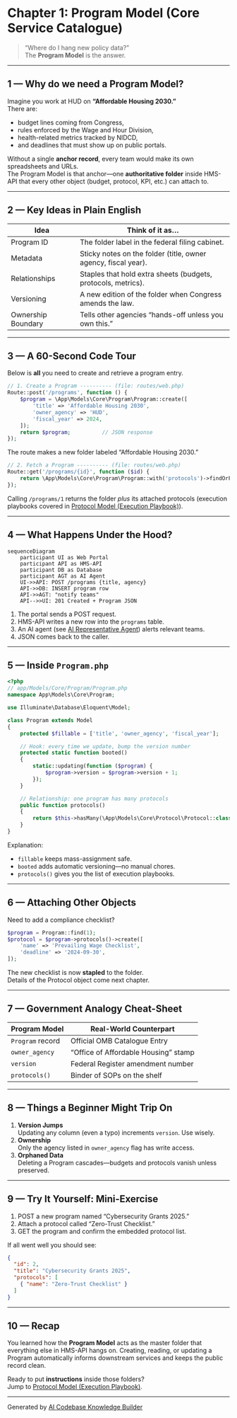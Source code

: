# Chapter 1: Program Model (Core Service Catalogue)

> “Where do I hang new policy data?”  
> The **Program Model** is the answer.

---

## 1 — Why do we need a Program Model?

Imagine you work at HUD on **“Affordable Housing 2030.”**  
There are:

* budget lines coming from Congress,  
* rules enforced by the Wage and Hour Division,  
* health-related metrics tracked by NIDCD,  
* and deadlines that must show up on public portals.

Without a single **anchor record**, every team would make its own spreadsheets and URLs.  
The Program Model is that anchor—one **authoritative folder** inside HMS-API that every other object (budget, protocol, KPI, etc.) can attach to.

---

## 2 — Key Ideas in Plain English

| Idea | Think of it as… |
|------|----------------|
| Program ID | The folder label in the federal filing cabinet. |
| Metadata | Sticky notes on the folder (title, owner agency, fiscal year). |
| Relationships | Staples that hold extra sheets (budgets, protocols, metrics). |
| Versioning | A new edition of the folder when Congress amends the law. |
| Ownership Boundary | Tells other agencies “hands-off unless you own this.” |

---

## 3 — A 60-Second Code Tour

Below is **all** you need to create and retrieve a program entry.

```php
// 1. Create a Program ---------- (file: routes/web.php)
Route::post('/programs', function () {
    $program = \App\Models\Core\Program\Program::create([
        'title' => 'Affordable Housing 2030',
        'owner_agency' => 'HUD',
        'fiscal_year' => 2024,
    ]);
    return $program;          // JSON response
});
```
The route makes a new folder labeled “Affordable Housing 2030.”

```php
// 2. Fetch a Program ---------- (file: routes/web.php)
Route::get('/programs/{id}', function ($id) {
    return \App\Models\Core\Program\Program::with('protocols')->findOrFail($id);
});
```
Calling `/programs/1` returns the folder *plus* its attached protocols (execution playbooks covered in [Protocol Model (Execution Playbook)](02_protocol_model__execution_playbook__.md)).

---

## 4 — What Happens Under the Hood?

```mermaid
sequenceDiagram
    participant UI as Web Portal
    participant API as HMS-API
    participant DB as Database
    participant AGT as AI Agent
    UI->>API: POST /programs {title, agency}
    API->>DB: INSERT program row
    API->>AGT: "notify teams"
    API-->>UI: 201 Created + Program JSON
```

1. The portal sends a POST request.  
2. HMS-API writes a new row into the `programs` table.  
3. An AI agent (see [AI Representative Agent](13_ai_representative_agent__hms_agt___agx__.md)) alerts relevant teams.  
4. JSON comes back to the caller.

---

## 5 — Inside `Program.php`

```php
<?php
// app/Models/Core/Program/Program.php
namespace App\Models\Core\Program;

use Illuminate\Database\Eloquent\Model;

class Program extends Model
{
    protected $fillable = ['title', 'owner_agency', 'fiscal_year'];

    // Hook: every time we update, bump the version number
    protected static function booted()
    {
        static::updating(function ($program) {
            $program->version = $program->version + 1;
        });
    }

    // Relationship: one program has many protocols
    public function protocols()
    {
        return $this->hasMany(\App\Models\Core\Protocol\Protocol::class);
    }
}
```
Explanation:

* `fillable` keeps mass-assignment safe.  
* `booted` adds automatic versioning—no manual chores.  
* `protocols()` gives you the list of execution playbooks.

---

## 6 — Attaching Other Objects

Need to add a compliance checklist?

```php
$program = Program::find(1);
$protocol = $program->protocols()->create([
    'name' => 'Prevailing Wage Checklist',
    'deadline' => '2024-09-30',
]);
```
The new checklist is now **stapled** to the folder.  
Details of the Protocol object come next chapter.

---

## 7 — Government Analogy Cheat-Sheet

Program Model      | Real-World Counterpart
-------------------|-----------------------
`Program` record   | Official OMB Catalogue Entry
`owner_agency`     | “Office of Affordable Housing” stamp
`version`          | Federal Register amendment number
`protocols()`      | Binder of SOPs on the shelf

---

## 8 — Things a Beginner Might Trip On

1. **Version Jumps**  
   Updating any column (even a typo) increments `version`. Use wisely.
2. **Ownership**  
   Only the agency listed in `owner_agency` flag has write access.
3. **Orphaned Data**  
   Deleting a Program cascades—budgets and protocols vanish unless preserved.

---

## 9 — Try It Yourself: Mini-Exercise

1. POST a new program named “Cybersecurity Grants 2025.”  
2. Attach a protocol called “Zero-Trust Checklist.”  
3. GET the program and confirm the embedded protocol list.

If all went well you should see:

```json
{
  "id": 2,
  "title": "Cybersecurity Grants 2025",
  "protocols": [
    { "name": "Zero-Trust Checklist" }
  ]
}
```

---

## 10 — Recap

You learned how the **Program Model** acts as the master folder that everything else in HMS-API hangs on. Creating, reading, or updating a Program automatically informs downstream services and keeps the public record clean.

Ready to put **instructions** inside those folders?  
Jump to [Protocol Model (Execution Playbook)](02_protocol_model__execution_playbook__.md).

---

Generated by [AI Codebase Knowledge Builder](https://github.com/The-Pocket/Tutorial-Codebase-Knowledge)